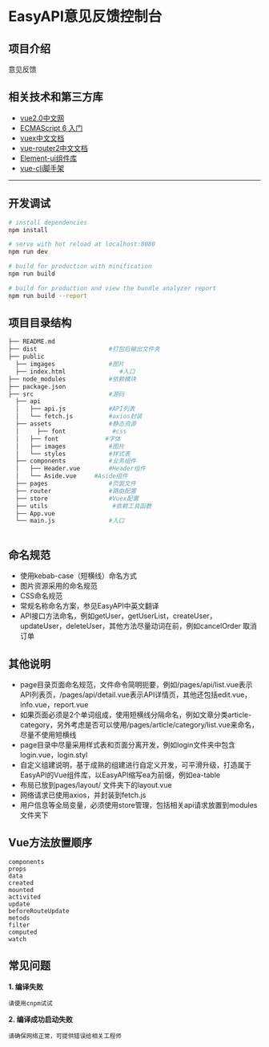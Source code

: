 # EasyAPI意见反馈控制台 

## 项目介绍
意见反馈

## 相关技术和第三方库

* [vue2.0中文网](https://vuefe.cn/v2/guide/)
* [ECMAScript 6 入门](http://es6.ruanyifeng.com/)
* [vuex中文文档](https://vuex.vuejs.org/zh-cn/)
* [vue-router2中文文档](https://router.vuejs.org/zh-cn/)
* [Element-ui组件库](https://element.eleme.cn/)
* [vue-cli脚手架](https://github.com/vuejs/vue-cli)

---

## 开发调试

``` bash
# install dependencies
npm install

# serve with hot reload at localhost:8080
npm run dev

# build for production with minification
npm run build

# build for production and view the bundle analyzer report
npm run build --report
```

## 项目目录结构

``` bash
├── README.md
├── dist                    #打包后输出文件夹
├── public          
  ├── imgages               #图片     
  ├── index.html               #入口      
├── node_modules            #依赖模块
├── package.json
├── src                     #源码          
  ├── api
  │   ├── api.js            #API列表
  │   └── fetch.js          #axios封装
  ├── assets                #静态资源
  │     ├── font             #css
  │   ├── font             #字体
  │   ├── images            #图片
  │   └── styles            #样式表
  ├── components            #业务组件
  │   ├── Header.vue        #Header组件
  │   └── Aside.vue     #Aside组件
  ├── pages                 #页面文件
  ├── router                #路由配置
  ├── store                 #Vuex配置
  ├── utils                  #依赖工具函数
  ├── App.vue               
  └── main.js               #入口



```

## 命名规范

* 使用kebab-case（短横线）命名方式
* 图片资源采用的命名规范
* CSS命名规范
* 常规名称命名方案，参见EasyAPI中英文翻译
* API接口方法命名，例如getUser，getUserList，createUser，updateUser，deleteUser，其他方法尽量动词在前，例如cancelOrder 取消订单

## 其他说明

* page目录页面命名规范，文件命令简明扼要，例如/pages/api/list.vue表示API列表页，/pages/api/detail.vue表示API详情页，其他还包括edit.vue，info.vue，report.vue
* 如果页面必须是2个单词组成，使用短横线分隔命名，例如文章分类article-category，另外考虑是否可以使用/pages/article/category/list.vue来命名，尽量不使用短横线
* page目录中尽量采用样式表和页面分离开发，例如login文件夹中包含login.vue，login.styl
* 自定义组建说明，基于成熟的组建进行自定义开发，可平滑升级，打造属于EasyAPI的Vue组件库，以EasyAPI缩写ea为前缀，例如ea-table
* 布局已放到pages/layout/ 文件夹下的layout.vue
* 网络请求已使用axios，并封装到fetch.js
* 用户信息等全局变量，必须使用store管理，包括相关api请求放置到modules文件夹下

## Vue方法放置顺序
    components
    props
    data
    created
    mounted
    activited
    update
    beforeRouteUpdate
    metods
    filter
    computed
    watch

## 常见问题


**1. 编译失败**

	请使用cnpm试试

**2. 编译成功启动失败**

	请确保网络正常，可提供错误给相关工程师
